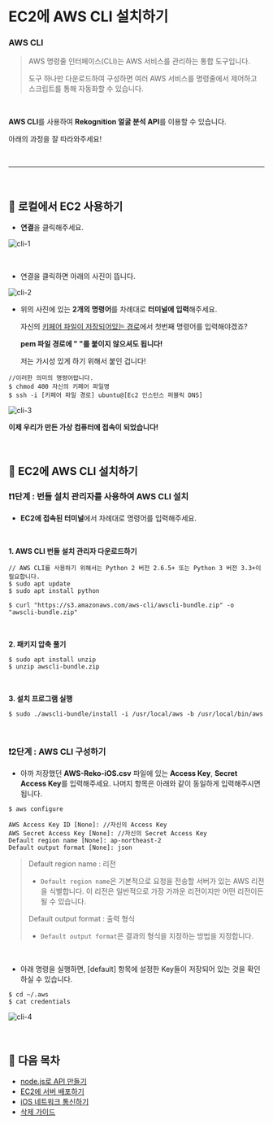 # EC2에 AWS CLI 설치하기

### AWS CLI

> AWS 명령줄 인터페이스(CLI)는 AWS 서비스를 관리하는 통합 도구입니다. 
>
> 도구 하나만 다운로드하여 구성하면 여러 AWS 서비스를 명령줄에서 제어하고 스크립트를 통해 자동화할 수 있습니다.

<br/>

**AWS CLI**를 사용하여 **Rekognition 얼굴 분석 API**를 이용할 수 있습니다.

아래의 과정을 잘 따라와주세요!

<br/>

--------

<br/>

## 🚩 로컬에서 EC2 사용하기

- **연결**을 클릭해주세요.

![cli-1](https://github.com/kyeahen/ExpressionRekognitionMusicService/blob/master/Guide/images/cli-1.png)

<br/>

- 연결을 클릭하면 아래의 사진이 뜹니다.

![cli-2](https://github.com/kyeahen/ExpressionRekognitionMusicService/blob/master/Guide/images/cli-2.png)

- 위의 사진에 있는 **2개의 명령어**를 차례대로 **터미널에 입력**해주세요.

  자신의 <u>키페어 파일이 저장되어있는 경로</u>에서 첫번째 명령어를 입력해야겠죠?

  **pem 파일 경로에 " "를 붙이지 않으셔도 됩니다!**
  
  저는 가시성 있게 하기 위해서 붙인 겁니다!

```
//이러한 의미의 명령어랍니다.
$ chmod 400 자신의 키페어 파일명
$ ssh -i [키페어 파일 경로] ubuntu@[Ec2 인스턴스 퍼블릭 DNS]
```

![cli-3](https://github.com/kyeahen/ExpressionRekognitionMusicService/blob/master/Guide/images/cli-3.png)

**이제 우리가 만든 가상 컴퓨터에 접속이 되었습니다!**

<br/>


## 🚩 EC2에 AWS CLI 설치하기

### ❗️1단계 : 번들 설치 관리자를 사용하여 AWS CLI 설치

* **EC2에 접속된 터미널**에서 차례대로 명령어를 입력해주세요.
<br/>

**1.  AWS CLI 번들 설치 관리자 다운로드하기**

```
// AWS CLI를 사용하기 위해서는 Python 2 버전 2.6.5+ 또는 Python 3 버전 3.3+이 필요합니다.
$ sudo apt update
$ sudo apt install python

$ curl "https://s3.amazonaws.com/aws-cli/awscli-bundle.zip" -o "awscli-bundle.zip"
```

<br/>

**2. 패키지 압축 풀기**

```
$ sudo apt install unzip
$ unzip awscli-bundle.zip
```

<br/>

**3. 설치 프로그램 실행**

```
$ sudo ./awscli-bundle/install -i /usr/local/aws -b /usr/local/bin/aws
```

<br/>

### ❗️2단계 : AWS CLI 구성하기

- 아까 저장했던 **AWS-Reko-iOS.csv** 파일에 있는 **Access Key**, **Secret Access Key**를 입력해주세요. 나머지 항목은 아래와 같이 동일하게 입력해주시면 됩니다.

```
$ aws configure

AWS Access Key ID [None]: //자신의 Access Key
AWS Secret Access Key [None]: //자신의 Secret Access Key
Default region name [None]: ap-northeast-2
Default output format [None]: json
```

> Default region name : 리전
>
> - `Default region name`은 기본적으로 요청을 전송할 서버가 있는 AWS 리전을 식별합니다. 이 리전은 일반적으로 가장 가까운 리전이지만 어떤 리전이든 될 수 있습니다. 
>
> Default output format : 출력 형식
>
> - `Default output format`은 결과의 형식을 지정하는 방법을 지정합니다.

<br/>

- 아래 명령을 실행하면, [default] 항목에 설정한 Key들이 저장되어 있는 것을 확인하실 수 있습니다.

```
$ cd ~/.aws
$ cat credentials
```

![cli-4](https://github.com/kyeahen/ExpressionRekognitionMusicService/blob/master/Guide/images/cli-4.png)


<br/>

##  🚩 다음 목차

- [node.js로 API 만들기](https://github.com/kyeahen/ExpressionRekognitionMusicService/blob/master/Guide/node.js%EB%A1%9C%20API%20%EB%A7%8C%EB%93%A4%EA%B8%B0.md)
- [EC2에 서버 배포하기](https://github.com/kyeahen/ExpressionRekognitionMusicService/blob/master/Guide/EC2%EC%97%90%20%EC%84%9C%EB%B2%84%20%EB%B0%B0%ED%8F%AC%ED%95%98%EA%B8%B0.md)
- [iOS 네트워크 통신하기](https://github.com/kyeahen/ExpressionRekognitionMusicService/blob/master/Guide/iOS%20%EB%84%A4%ED%8A%B8%EC%9B%8C%ED%82%B9%20%ED%86%B5%EC%8B%A0%ED%95%98%EA%B8%B0.md)
- [삭제 가이드](https://github.com/kyeahen/ExpressionRekognitionMusicService/blob/master/Guide/%EC%82%AD%EC%A0%9C%20%EA%B0%80%EC%9D%B4%EB%93%9C.md)
